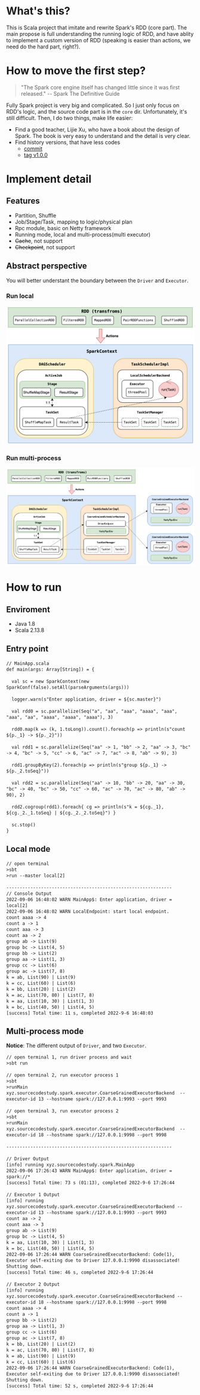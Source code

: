 # What's this?
This is Scala project that imitate and rewrite Spark's RDD (core part). The main propose is full understanding the running logic of RDD, and have ablity to implement a custom version of RDD (speaking is easier than actions, we need do the hard part, right?).

# How to move the first step?
> "The Spark core engine itself has changed little since it was first released." -- Spark The Definitive Guide

Fully Spark project is very big and complicated. So I just only focus on RDD's logic, and the source code part is in the `core` dir. Unfortunately, it's still difficult. Then, I do two things, make life easier:
- Find a good teacher, Lijie Xu, who have a book about the design of Spark. The book is very easy to understand and the detail is very clear.
- Find history versions, that have less codes
  - [commit](https://github.com/apache/spark/tree/5b021ce0990ec675afc6939cc2c06f041c973d17)
  - [tag v1.0.0](https://github.com/apache/spark/tree/v1.0.0/)

# Implement detail

## Features
- Partition, Shuffle
- Job/Stage/Task, mapping to logic/physical plan
- Rpc module, basic on Netty framework
- Running mode, local and multi-process(multi executor)
- ~~Cache~~, not support
- ~~Checkpoint~~, not support

## Abstract perspective
You will better understant the boundary between the `Driver` and `Executor`.
### Run local
![rdd-running-local](./doc/img/rdd-running-local.png)
### Run multi-process
![rdd-running-cluster](./doc/img/rdd-running-cluster.png)
# How to run
## Enviroment
- Java 1.8
- Scala 2.13.8

## Entry point
```
// MainApp.scala
def main(args: Array[String]) = {

  val sc = new SparkContext(new SparkConf(false).setAll(parseArguments(args)))

  logger.warn(s"Enter application, driver = ${sc.master}")
  
  val rdd0 = sc.parallelize(Seq("a", "aa", "aaa", "aaaa", "aaa", "aaa", "aa", "aaaa", "aaaa", "aaaa"), 3)

  rdd0.map(k => (k, 1.toLong)).count().foreach(p => println(s"count ${p._1} -> ${p._2}")) 

  val rdd1 = sc.parallelize(Seq("aa" -> 1, "bb" -> 2, "aa" -> 3, "bc" -> 4, "bc" -> 5, "cc" -> 6, "ac" -> 7, "ac" -> 8, "ab" -> 9), 3)

  rdd1.groupByKey(2).foreach(p => println(s"group ${p._1} -> ${p._2.toSeq}"))

  val rdd2 = sc.parallelize(Seq("aa" -> 10, "bb" -> 20, "aa" -> 30, "bc" -> 40, "bc" -> 50, "cc" -> 60, "ac" -> 70, "ac" -> 80, "ab" -> 90), 2)

  rdd2.cogroup(rdd1).foreach{ cg => println(s"k = ${cg._1}, ${cg._2._1.toSeq} | ${cg._2._2.toSeq}") }
  
  sc.stop()
}
```

## Local mode
```
// open terminal
>sbt
>run --master local[2]

--------------------------------------------------------------
// Console Output
2022-09-06 16:48:02 WARN MainApp$: Enter application, driver = local[2]
2022-09-06 16:48:02 WARN LocalEndpoint: start local endpoint.
count aaaa -> 4
count a -> 1
count aaa -> 3
count aa -> 2
group ab -> List(9)
group bc -> List(4, 5)
group bb -> List(2)
group aa -> List(1, 3)
group cc -> List(6)
group ac -> List(7, 8)
k = ab, List(90) | List(9)
k = cc, List(60) | List(6)
k = bb, List(20) | List(2)
k = ac, List(70, 80) | List(7, 8)
k = aa, List(10, 30) | List(1, 3)
k = bc, List(40, 50) | List(4, 5)
[success] Total time: 11 s, completed 2022-9-6 16:48:03
```

## Multi-process mode
**Notice**: The different output of `Driver`, and two `Executor`.
```
// open terminal 1, run driver process and wait
>sbt run

// open terminal 2, run executor process 1
>sbt
>runMain xyz.sourcecodestudy.spark.executor.CoarseGrainedExecutorBackend  --executor-id 13 --hostname spark://127.0.0.1:9993 --port 9993

// open terminal 3, run executor process 2
>sbt
>runMain xyz.sourcecodestudy.spark.executor.CoarseGrainedExecutorBackend  --executor-id 18 --hostname spark://127.0.0.1:9998 --port 9998

--------------------------------------------------------------

// Driver Output
[info] running xyz.sourcecodestudy.spark.MainApp 
2022-09-06 17:26:43 WARN MainApp$: Enter application, driver = spark://*
[success] Total time: 73 s (01:13), completed 2022-9-6 17:26:44

// Executor 1 Output
[info] running xyz.sourcecodestudy.spark.executor.CoarseGrainedExecutorBackend --executor-id 13 --hostname spark://127.0.0.1:9993 --port 9993
count aa -> 2
count aaa -> 3
group ab -> List(9)
group bc -> List(4, 5)
k = aa, List(10, 30) | List(1, 3)
k = bc, List(40, 50) | List(4, 5)
2022-09-06 17:26:44 WARN CoarseGrainedExecutorBackend: Code(1), Executor self-exiting due to Driver 127.0.0.1:9990 disassociated! Shutting down.
[success] Total time: 46 s, completed 2022-9-6 17:26:44

// Executor 2 Output
[info] running xyz.sourcecodestudy.spark.executor.CoarseGrainedExecutorBackend --executor-id 18 --hostname spark://127.0.0.1:9998 --port 9998
count aaaa -> 4
count a -> 1
group bb -> List(2)
group aa -> List(1, 3)
group cc -> List(6)
group ac -> List(7, 8)
k = bb, List(20) | List(2)
k = ac, List(70, 80) | List(7, 8)
k = ab, List(90) | List(9)
k = cc, List(60) | List(6)
2022-09-06 17:26:44 WARN CoarseGrainedExecutorBackend: Code(1), Executor self-exiting due to Driver 127.0.0.1:9990 disassociated! Shutting down.
[success] Total time: 52 s, completed 2022-9-6 17:26:44
```